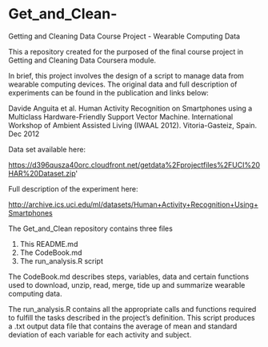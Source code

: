 # Get_and_Clean-
Getting and Cleaning Data Course Project - Wearable Computing Data

This a repository created for the purposed of the final course project in Getting and Cleaning Data Coursera module.  

In brief, this project involves the design of a script to manage data from wearable computing devices. The original data and full description of experiments can be found in the publication and links below:

Davide Anguita et al. Human Activity Recognition on Smartphones using a Multiclass Hardware-Friendly Support Vector Machine. International Workshop of Ambient Assisted Living (IWAAL 2012).  Vitoria-Gasteiz, Spain. Dec 2012

Data set available here:

https://d396qusza40orc.cloudfront.net/getdata%2Fprojectfiles%2FUCI%20HAR%20Dataset.zip'

Full description of the experiment here:

http://archive.ics.uci.edu/ml/datasets/Human+Activity+Recognition+Using+Smartphones

 
The Get_and_Clean repository contains three files 
1.	This README.md
2.	The CodeBook.md
3.	The run_analysis.R script

The CodeBook.md describes steps, variables, data and certain functions used to download, unzip, read, merge, tide up and summarize wearable computing data. 

The run_analysis.R contains all the appropriate calls and functions required to fulfill the tasks described in the project’s definition. This script produces a .txt output data file that contains the average of mean and standard deviation of each variable for each activity and subject. 
